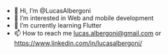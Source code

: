 - 👋 Hi, I’m @LucasAlbergoni
- 👀 I’m interested in Web and mobile development
- 🌱 I’m currently learning Flutter
- 📫 How to reach me lucas.albergoni@gmail.com or https://www.linkedin.com/in/lucasalbergoni/ 

<!---
LucasAlbergoni/LucasAlbergoni is a ✨ special ✨ repository because its `README.md` (this file) appears on your GitHub profile.
You can click the Preview link to take a look at your changes.
--->

